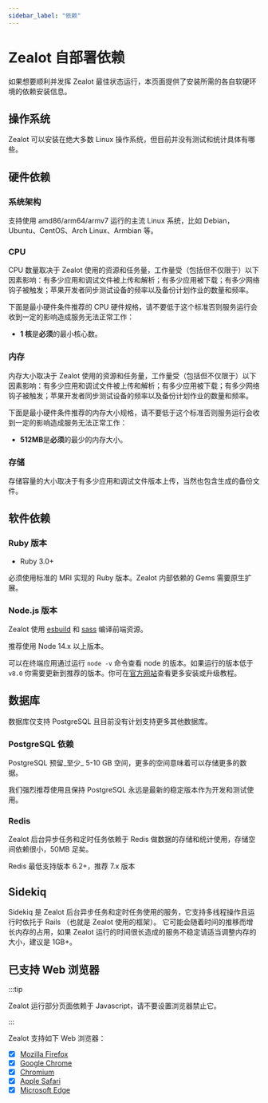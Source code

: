 ```yaml
---
sidebar_label: "依赖"
---
```


# Zealot 自部署依赖

如果想要顺利并发挥 Zealot 最佳状态运行，本页面提供了安装所需的各自软硬环境的依赖安装信息。

## 操作系统

Zealot 可以安装在绝大多数 Linux 操作系统，但目前并没有测试和统计具体有哪些。

## 硬件依赖

### 系统架构

支持使用 amd86/arm64/armv7 运行的主流 Linux 系统，比如 Debian，Ubuntu、CentOS、Arch Linux、Armbian 等。

### CPU

CPU 数量取决于 Zealot 使用的资源和任务量，工作量受（包括但不仅限于）以下因素影响：有多少应用和调试文件被上传和解析；有多少应用被下载；有多少网络钩子被触发；苹果开发者同步测试设备的频率以及备份计划作业的数量和频率。

下面是最小硬件条件推荐的 CPU 硬件规格，请不要低于这个标准否则服务运行会收到一定的影响造成服务无法正常工作：

- **1 核**是**必须**的最小核心数。

### 内存

内存大小取决于 Zealot 使用的资源和任务量，工作量受（包括但不仅限于）以下因素影响：有多少应用和调试文件被上传和解析；有多少应用被下载；有多少网络钩子被触发；苹果开发者同步测试设备的频率以及备份计划作业的数量和频率。

下面是最小硬件条件推荐的内存大小规格，请不要低于这个标准否则服务运行会收到一定的影响造成服务无法正常工作：

- **512MB**是**必须**的最少的内存大小。

### 存储

存储容量的大小取决于有多少应用和调试文件版本上传，当然也包含生成的备份文件。

## 软件依赖

### Ruby 版本

- Ruby 3.0+

必须使用标准的 MRI 实现的 Ruby 版本。Zealot 内部依赖的 Gems 需要原生扩展。

### Node.js 版本

Zealot 使用 [esbuild](https://esbuild.github.io/) 和 [sass](https://sass-lang.com/) 编译前端资源。

推荐使用 Node 14.x 以上版本。

可以在终端应用通过运行 `node -v` 命令查看 node 的版本。如果运行的版本低于 `v8.0` 你需要更新到推荐的版本。你可在[官方网站](https://nodejs.org/en/download/)查看更多安装或升级教程。

## 数据库

数据库仅支持 PostgreSQL 且目前没有计划支持更多其他数据库。

### PostgreSQL 依赖

PostgreSQL 预留_至少_ 5-10 GB 空间，更多的空间意味着可以存储更多的数据。

我们强烈推荐使用且保持 PostgreSQL 永远是最新的稳定版本作为开发和测试使用。

### Redis

Zealot 后台异步任务和定时任务依赖于 Redis 做数据的存储和统计使用，存储空间依赖很小，50MB 足矣。

Redis 最低支持版本 6.2+，推荐 7.x 版本

## Sidekiq

Sidekiq 是 Zealot 后台异步任务和定时任务使用的服务，它支持多线程操作且运行时依托于 Rails （也就是 Zealot 使用的框架）。
它可能会随着时间的推移而增长内存的占用，如果 Zealot 运行的时间很长造成的服务不稳定请适当调整内存的大小，建议是 1GB+。

## 已支持 Web 浏览器

:::tip

Zealot 运行部分页面依赖于 Javascript，请不要设置浏览器禁止它。

:::

Zealot 支持如下 Web 浏览器：

- [x] [Mozilla Firefox](https://www.mozilla.org/en-US/firefox/new/)
- [x] [Google Chrome](https://www.google.com/chrome/)
- [x] [Chromium](https://www.chromium.org/getting-involved/dev-channel)
- [x] [Apple Safari](https://www.apple.com/safari/)
- [x] [Microsoft Edge](https://www.microsoft.com/en-us/edge)
